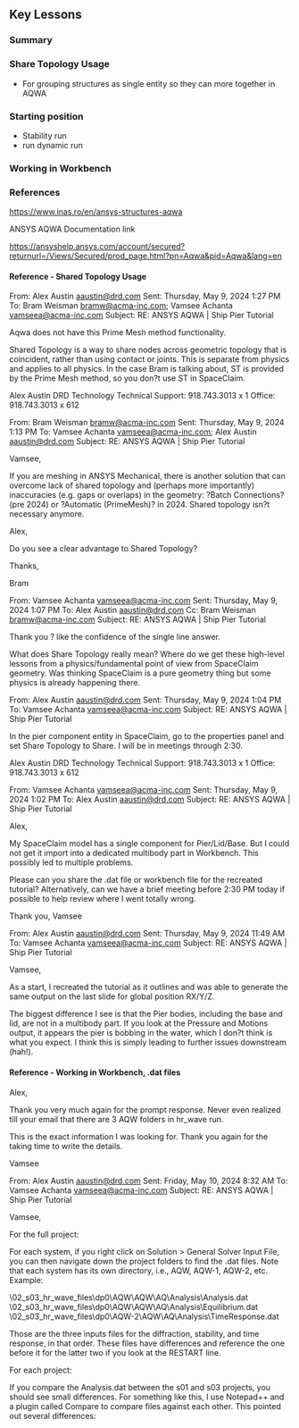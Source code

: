 ## Key Lessons

### Summary

### Share Topology Usage

- For grouping structures as single entity so they can more together in AQWA

### Starting position

- Stability run
- run dynamic run

### Working in Workbench

### References

<https://www.inas.ro/en/ansys-structures-aqwa>

 ANSYS AQWA Documentation link

<https://ansyshelp.ansys.com/account/secured?returnurl=/Views/Secured/prod_page.html?pn=Aqwa&pid=Aqwa&lang=en>

#### Reference - Shared Topology Usage

From: Alex Austin <aaustin@drd.com>
Sent: Thursday, May 9, 2024 1:27 PM
To: Bram Weisman <bramw@acma-inc.com>; Vamsee Achanta <vamseea@acma-inc.com>
Subject: RE: ANSYS AQWA | Ship Pier Tutorial

Aqwa does not have this Prime Mesh method functionality.

Shared Topology is a way to share nodes across geometric topology that is coincident, rather than using contact or joints. This is separate from physics and applies to all physics. In the case Bram is talking about, ST is provided by the Prime Mesh method, so you don?t use ST in SpaceClaim.

Alex Austin
DRD Technology
Technical Support: 918.743.3013 x 1
Office: 918.743.3013 x 612

From: Bram Weisman <bramw@acma-inc.com>
Sent: Thursday, May 9, 2024 1:13 PM
To: Vamsee Achanta <vamseea@acma-inc.com>; Alex Austin <aaustin@drd.com>
Subject: RE: ANSYS AQWA | Ship Pier Tutorial

Vamsee,

If you are meshing in ANSYS Mechanical, there is another solution that can overcome lack of shared topology and (perhaps more importantly) inaccuracies (e.g. gaps or overlaps) in the geometry: ?Batch Connections? (pre 2024) or ?Automatic (PrimeMesh)? in 2024.  Shared topology isn?t necessary anymore.

Alex,

Do you see a clear advantage to Shared Topology?

Thanks,

Bram

From: Vamsee Achanta <vamseea@acma-inc.com>
Sent: Thursday, May 9, 2024 1:07 PM
To: Alex Austin <aaustin@drd.com>
Cc: Bram Weisman <bramw@acma-inc.com>
Subject: RE: ANSYS AQWA | Ship Pier Tutorial

Thank you ? like the confidence of the single line answer.

What does Share Topology really mean? Where do we get these high-level lessons from a  physics/fundamental point of view from SpaceClaim geometry. Was thinking SpaceClaim is a pure geometry thing but some physics is already happening there.

From: Alex Austin <aaustin@drd.com>
Sent: Thursday, May 9, 2024 1:04 PM
To: Vamsee Achanta <vamseea@acma-inc.com>
Subject: RE: ANSYS AQWA | Ship Pier Tutorial

In the pier component entity in SpaceClaim, go to the properties panel and set Share Topology to Share. I will be in meetings through 2:30.

Alex Austin
DRD Technology
Technical Support: 918.743.3013 x 1
Office: 918.743.3013 x 612

From: Vamsee Achanta <vamseea@acma-inc.com>
Sent: Thursday, May 9, 2024 1:02 PM
To: Alex Austin <aaustin@drd.com>
Subject: RE: ANSYS AQWA | Ship Pier Tutorial

Alex,

My SpaceClaim model has a single component for Pier/Lid/Base. But I could not get it import into a dedicated multibody part in Workbench. This possibly led to multiple problems.

Please can you share the .dat file or workbench file for the recreated tutorial? Alternatively, can we have a brief meeting before 2:30 PM today if possible to help review where I went totally wrong.

Thank you,
Vamsee

From: Alex Austin <aaustin@drd.com>
Sent: Thursday, May 9, 2024 11:49 AM
To: Vamsee Achanta <vamseea@acma-inc.com>
Subject: RE: ANSYS AQWA | Ship Pier Tutorial

Vamsee,

As a start, I recreated the tutorial as it outlines and was able to generate the same output on the last slide for global position RX/Y/Z.

The biggest difference I see is that the Pier bodies, including the base and lid, are not in a multibody part. If you look at the Pressure and Motions output, it appears the pier is bobbing in the water, which I don?t think is what you expect. I think this is simply leading to further issues downstream (hah!).

#### Reference - Working in Workbench, .dat files

Alex,

Thank you very much again for the prompt response. Never even realized till your email that there are 3 AQW folders in hr_wave run.

This is the exact information I was looking for. Thank you again for the taking time to write the details.

Vamsee

From: Alex Austin <aaustin@drd.com>
Sent: Friday, May 10, 2024 8:32 AM
To: Vamsee Achanta <vamseea@acma-inc.com>
Subject: RE: ANSYS AQWA | Ship Pier Tutorial

Vamsee,

For the full project:

For each system, if you right click on Solution > General Solver Input File, you can then navigate down the project folders to find the .dat files. Note that each system has its own directory, i.e., AQW, AQW-1, AQW-2, etc. Example:

\02_s03_hr_wave_files\dp0\AQW\AQW\AQ\Analysis\Analysis.dat
\02_s03_hr_wave_files\dp0\AQW\AQW\AQ\Analysis\Equilibrium.dat
\02_s03_hr_wave_files\dp0\AQW-2\AQW\AQ\Analysis\TimeResponse.dat

Those are the three inputs files for the diffraction, stability, and time response, in that order. These files have differences and reference the one before it for the latter two if you look at the RESTART line.

For each project:

If you compare the Analysis.dat between the s01 and s03 projects, you should see small differences. For something like this, I use Notepad++ and a plugin called Compare to compare files against each other. This pointed out several differences:
